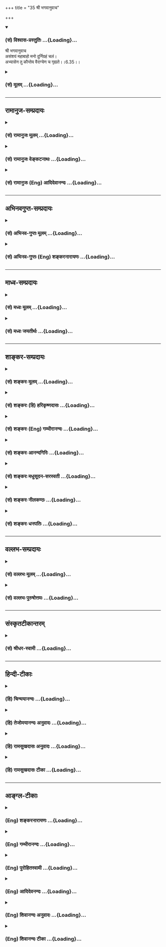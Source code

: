 +++
title = "35 श्री भगवानुवाच"

+++
<div class="js_include" newlevelforh1="3" title="(सं) विश्वास-प्रस्तुतिः" unfilled url="/purANam/mahAbhAratam/06-bhIShma-parva/02-bhagavad-gItA-parva/saMskRtam/vishvAsa-prastutiH/06_Atma-saMyama-yogaH_a/35_shrI_bhagavAnuvAc.md">
<details open><summary><h3>(सं) विश्वास-प्रस्तुतिः ...{Loading}...</h3></summary>

श्री भगवानुवाच  
असंशयं महाबाहो मनो दुर्निग्रहं चलं।  
अभ्यासेन तु कौन्तेय वैराग्येण च गृह्यते।।6.35।।
</details>
</div>
<div class="js_include collapsed" newlevelforh1="3" title="(सं) मूलम्" unfilled url="/purANam/mahAbhAratam/06-bhIShma-parva/02-bhagavad-gItA-parva/saMskRtam/mUlam/06_Atma-saMyama-yogaH_a/35_shrI_bhagavAnuvAc.md">
<details><summary><h3>(सं) मूलम् ...{Loading}...</h3></summary>

श्री भगवानुवाच  
असंशयं महाबाहो मनो दुर्निग्रहं चलं।  
अभ्यासेन तु कौन्तेय वैराग्येण च गृह्यते।।6.35।।
</details>
</div>


_________________
## रामानुज-सम्प्रदायः
<div class="js_include collapsed" newlevelforh1="3" title="(सं) रामानुजः मूलम्" unfilled url="/purANam/mahAbhAratam/06-bhIShma-parva/02-bhagavad-gItA-parva/saMskRtam/rAmAnujaH/mUlam/06_Atma-saMyama-yogaH_a/35_shrI_bhagavAnuvAc.md">
<details><summary><h3>(सं) रामानुजः मूलम् ...{Loading}...</h3></summary>

।।6.35।। श्रीभगवानुवाच चलस्वभावतया **मनो दुर्निग्रहम् एव** इत्यत्र न
संशयः तथापि आत्मनो गुणाकरत्वाभ्यासजनिताभिमुख्येन आत्मव्यतिरिक्तेषु
विषयेषु अपि दोषाकरत्वदर्शनजनितैवतृष्ण्येन **च** कथञ्चिद् **गृह्यते।**

</details>
</div>
<div class="js_include collapsed" newlevelforh1="3" title="(सं) रामानुजः वेङ्कटनाथः" unfilled url="/purANam/mahAbhAratam/06-bhIShma-parva/02-bhagavad-gItA-parva/saMskRtam/rAmAnujaH/venkaTanAthaH/06_Atma-saMyama-yogaH_a/35_shrI_bhagavAnuvAc.md">
<details><summary><h3>(सं) रामानुजः वेङ्कटनाथः ...{Loading}...</h3></summary>

  
  
।।6.35।। अथार्जुनेन कण्ठोक्तमनुवदन् बुभुत्सितमुपायं श्लोकद्वयेनाह भगवान्।
तत्रदुर्निग्रहंचलम् इति
पदद्वयमर्जुनोक्तप्रतिज्ञाहेत्वनुवादरूपमाहचलस्वभावतयेति। असंशयं
इत्येतत्सत्यमितिवदर्धाङ्गीकारपरम्। तुशब्दाभिप्रेतं विशेषं
दर्शयतितथापीति। अनुकूलतयाऽभ्यासो हि तत्र प्रावण्यहेतुः
स्यादित्यभ्यासविशेषं तत्फलं च व्यनक्तिआत्मन इति।
नित्यत्वज्ञानत्वानन्दत्वाकर्मवश्यत्वामलत्वादयोऽत्र गुणाः।
कथञ्चिदित्यवधानार्थम्। एवं मनसो ग्रहणोपाय उक्तः ततश्चएतस्याहं न पश्यामि
6।33 इत्युक्तमर्थं विषयविशेषे व्यवस्थापयति असंयत इति श्लोकेन।
मनोनिग्रहप्रकरणत्वात् असंयतवश्यशब्दसमभिव्याहारसामर्थ्याच्चात्र आत्मशब्दो
मनोविषयः। महाबाहुशब्दसम्बुद्धिसूचितमाहमहतापि बलेनेति। उपायेन तु यच्छक्यं
न तच्छक्यं पराक्रमैः पं.तं. इति भावः। मे मतिः इत्यनेन निस्सन्देहत्वं
विवक्षितमित्याहदुष्प्राप एवेति। उपायतस्तु वश्यात्मनेति
व्याख्येयान्वयप्रदर्शनम्। तद्व्याख्यानंपूर्वेत्यादि। उक्तलक्षणं
कर्ममात्रं मनोनिग्रहोपायः अभ्यासवैराग्ये तु तस्यैवाङ्गतयोक्ते इति भावः
यतमानेन योगमभ्यस्यतेत्यर्थः।

</details>
</div>
<div class="js_include collapsed" newlevelforh1="3" title="(सं) रामानुजः (Eng) आदिदेवानन्दः" unfilled url="/purANam/mahAbhAratam/06-bhIShma-parva/02-bhagavad-gItA-parva/saMskRtam/rAmAnujaH/english/AdidevAnandaH/06_Atma-saMyama-yogaH_a/35_shrI_bhagavAnuvAc.md">
<details><summary><h3>(सं) रामानुजः (Eng) आदिदेवानन्दः ...{Loading}...</h3></summary>

6.35 The Lord said No doubt, the mind is hard to subdue on account of
its fickle nature. However, it can be subdued with difficulty by
cultivating favourable attitude in the direction of the self by repeated
contemplation of Its being a mind of auspicious attributes (these being
eternality, self-luminosity, bliss, freedom from Karma, purity etc.),
and by the absence of hankering produced by seeing the host of evil
alities in objects other than the self hankered for.

</details>
</div>


_________________
## अभिनवगुप्त-सम्प्रदायः
<div class="js_include collapsed" newlevelforh1="3" title="(सं) अभिनव-गुप्तः मूलम्" unfilled url="/purANam/mahAbhAratam/06-bhIShma-parva/02-bhagavad-gItA-parva/saMskRtam/abhinava-guptaH/mUlam/06_Atma-saMyama-yogaH_a/35_shrI_bhagavAnuvAc.md">
<details><summary><h3>(सं) अभिनव-गुप्तः मूलम् ...{Loading}...</h3></summary>

।।6.35।। अत्र उत्तरम् असंशयमिति। वैराग्येण विषयोत्सुकता विनाश्यते।
अभ्यासेन मोक्षपक्षः क्रमात् क्रमं विषयीक्रियते इति द्वयोरुपादानम्। उक्तं
च तत्रभवता भाष्यकृता उभयाधीनश्चित्तवृत्तिनिरोधः इति।

</details>
</div>
<div class="js_include collapsed" newlevelforh1="3" title="(सं) अभिनव-गुप्तः (Eng) शङ्करनारायणः" unfilled url="/purANam/mahAbhAratam/06-bhIShma-parva/02-bhagavad-gItA-parva/saMskRtam/abhinava-guptaH/english/shankaranArAyaNaH/06_Atma-saMyama-yogaH_a/35_shrI_bhagavAnuvAc.md">
<details><summary><h3>(सं) अभिनव-गुप्तः (Eng) शङ्करनारायणः ...{Loading}...</h3></summary>

6.35 Asamsayam etc. Through an attitude of desirelessness, the craving
for sense objects is destroyed. Through practice, stage after stage, the
side of emancipation is occupied \[by the mind\]. Hence both are
included. Regarding this, it has been said by the revered author of the
Bhasya as : The restraint of mental modifications depends on both \[the
attitude of desirelessness and practice\]. Hence is this solemn
declaration :

</details>
</div>


_________________
## माध्व-सम्प्रदायः
<div class="js_include collapsed" newlevelforh1="3" title="(सं) मध्वः मूलम्" unfilled url="/purANam/mahAbhAratam/06-bhIShma-parva/02-bhagavad-gItA-parva/saMskRtam/madhvaH/mUlam/06_Atma-saMyama-yogaH_a/35_shrI_bhagavAnuvAc.md">
<details><summary><h3>(सं) मध्वः मूलम् ...{Loading}...</h3></summary>

।।6.35।। Sri Madhvacharya did not comment on this sloka.

</details>
</div>
<div class="js_include collapsed" newlevelforh1="3" title="(सं) मध्वः जयतीर्थः" unfilled url="/purANam/mahAbhAratam/06-bhIShma-parva/02-bhagavad-gItA-parva/saMskRtam/madhvaH/jayatIrthaH/06_Atma-saMyama-yogaH_a/35_shrI_bhagavAnuvAc.md">
<details><summary><h3>(सं) मध्वः जयतीर्थः ...{Loading}...</h3></summary>

।।6.35 6.36।। संयतेति श्लोको व्यर्थ इव प्रतीयते तन्निवर्त्यामाशङ्कां
सूचयन् तात्पर्यमाह **न चे**ति। यथा मत्तमातङ्गः स्वयमेव श्रान्तः शान्तो
भवति तथा विषयैस्तुष्टं मनः कदाचित्स्वयमेव नियतं भवति किमभ्यासादिना
इत्येतन्नैवेत्यर्थः। कुतः इत्यत आह **शुभे**ति। सदेति पूर्वेण सम्बन्धः।
अनेनात्र शुभेच्छादिकमप्युलक्षितमिति सूचितम्। मुक्तिबीजत्वान्मनोनियमनस्य
मुक्तिरित्युक्तम्।

</details>
</div>


_________________
## शाङ्कर-सम्प्रदायः
<div class="js_include collapsed" newlevelforh1="3" title="(सं) शङ्करः मूलम्" unfilled url="/purANam/mahAbhAratam/06-bhIShma-parva/02-bhagavad-gItA-parva/saMskRtam/shankaraH/mUlam/06_Atma-saMyama-yogaH_a/35_shrI_bhagavAnuvAc.md">
<details><summary><h3>(सं) शङ्करः मूलम् ...{Loading}...</h3></summary>

।।6.35।। **असंशयं** नास्ति संशयः **मनो दुर्निग्रहं चलम्** इत्यत्र हे
**महाबाहो।** किंतु **अभ्यासेन तु** अभ्यासो नाम चित्तभूमौ कस्यांचित्
समानप्रत्ययावृत्तिः चित्तस्य। वैराग्येण वैराग्यं नाम
दृष्टादृष्टेष्टभोगेषु दोषदर्शनाभ्यासात् वैतृष्ण्यम्। तेन **च वैराग्येण
गृह्यते** विक्षेपरूपः प्रचारः चित्तस्य। एवं तत् मनः गृह्यते निगृह्यते
निरुध्यते इत्यर्थः।। यः पुनः असंयतात्मा तेन

</details>
</div>
<div class="js_include collapsed" newlevelforh1="3" title="(सं) शङ्करः (हि) हरिकृष्णदासः" unfilled url="/purANam/mahAbhAratam/06-bhIShma-parva/02-bhagavad-gItA-parva/saMskRtam/shankaraH/hindI/harikRShNadAsaH/06_Atma-saMyama-yogaH_a/35_shrI_bhagavAnuvAc.md">
<details><summary><h3>(सं) शङ्करः (हि) हरिकृष्णदासः ...{Loading}...</h3></summary>

।।6.35।। श्रीभगवान् बोले कि जैसे तू कहता है यह ठीक ऐसा ही है हे महाबाहो
मन चञ्चल और कठिनतासे वशमें होनेवाला है इसमें ( कोई ) संदेह नहीं। किंतु
अभ्याससे अर्थात् किसी चित्तभूमिमें एक समान वृत्तिकी बारंबार आवृत्ति
करनेसे और दृष्ट तथा अदृष्ट प्रिय भोगोंमें बारंबार दोषदर्शनके
अभ्यासद्वारा उत्पन्न हुए अनिच्छारूप वैराग्यसे चित्तके विक्षेपरूप प्रचार
( चञ्चलता ) को रोका जा सकता है। अर्थात् इस प्रकार उस मनका निग्रह निरोध
किया जा सकता है।

</details>
</div>
<div class="js_include collapsed" newlevelforh1="3" title="(सं) शङ्करः (Eng) गम्भीरानन्दः" unfilled url="/purANam/mahAbhAratam/06-bhIShma-parva/02-bhagavad-gItA-parva/saMskRtam/shankaraH/english/gambhIrAnandaH/06_Atma-saMyama-yogaH_a/35_shrI_bhagavAnuvAc.md">
<details><summary><h3>(सं) शङ्करः (Eng) गम्भीरानन्दः ...{Loading}...</h3></summary>

6.35 Mahabaho, O mighty-armed one; asamsayam, undoubtedly-there is no
doubt with regard to this; that the manah, mind; is durnigraham,
untractable; and calm, restless. Tu, but; it-the modifications of the
mind in the form of distractions-grhyate, is brought under control;
abhyasena, through practice- abhyasa means repetition of some idea or
thought of the mind one some mental plane \['Some mental plane' suggests
some object of concentration.\]-; and vairagyena, through
detachment-vairagya means absence of hankering for enjoyment of
desirable things, seen or unseen, as a result of the practice of
discerning their defect. That mind is thus brought undr control,
restrained, i.e. completely subdued. By him, however, who has not
controlled his mind-

</details>
</div>
<div class="js_include collapsed" newlevelforh1="3" title="(सं) शङ्करः आनन्दगिरिः" unfilled url="/purANam/mahAbhAratam/06-bhIShma-parva/02-bhagavad-gItA-parva/saMskRtam/shankaraH/AnandagiriH/06_Atma-saMyama-yogaH_a/35_shrI_bhagavAnuvAc.md">
<details><summary><h3>(सं) शङ्करः आनन्दगिरिः ...{Loading}...</h3></summary>

।।6.35।। प्रश्नमङ्गीकृत्य प्रतिवचनमुत्थापयति **श्रीभगवानिति।** कुत्र
संशयराहित्यं तत्राह **मन इति।** कथं तर्हि मनोनिरोधो भवति तत्राह **किं
त्विति।** अभ्यासस्वरूपं सामान्येन निदर्शयति **अभ्यासो नामेति।**
कस्यांचिच्चित्तभूमावित्यविशेषितो ध्येयो विषयो निर्दिश्यते
समानप्रत्ययावृत्तिर्विजातीयप्रत्ययान्तरितेति शेषः। चित्तस्येति षष्ठी
प्रत्ययस्य तद्विकारत्वद्योतनार्था। वैराग्यस्वरूपं निरूपयति
**वैराग्यमिति।** तेषु वैतृष्ण्यं वैराग्यं नामेति संबन्धः। तत्र हेतुं
सूचयति **दोषेति।** विषयेषु तृष्णाविषयेषु दोषदर्शनमभ्यस्यते तेन
वैतृष्ण्यं जायते। निगृह्यमाणं निर्दिशति **विक्षेपेति।** तस्मिन्गृहीते
निरुद्धे मनोनिरोधेऽस्य किं स्यादित्यपेक्षायामाह **एवमिति।**
अभ्यासहेतुकवैराग्यद्वारा चित्तप्रचारनिरोधे निरुद्धवृत्तिकं मनो
विषयविमुखमन्तर्निष्ठं भवतीत्यर्थः।

</details>
</div>
<div class="js_include collapsed" newlevelforh1="3" title="(सं) शङ्करः मधुसूदन-सरस्वती" unfilled url="/purANam/mahAbhAratam/06-bhIShma-parva/02-bhagavad-gItA-parva/saMskRtam/shankaraH/madhusUdana-sarasvatI/06_Atma-saMyama-yogaH_a/35_shrI_bhagavAnuvAc.md">
<details><summary><h3>(सं) शङ्करः मधुसूदन-सरस्वती ...{Loading}...</h3></summary>

।।6.35।। तमिममाक्षेपं परिहरन् श्रीभगवानुवाच सम्यग्विदितं ते चित्तचेष्टितं
मनो निग्रहीतुं शक्ष्यसीति संतोषेण संबोधयति। हे महाबाहो महान्तौ
साक्षान्महादेवेनापि सह कृतप्रहरणौ बाहू यस्येति निरतिशयमुत्कर्षं सूचयति।
प्रारब्धकर्मप्राबल्यादसंयतात्मना दुर्निग्रहं दुःखेनापि निग्रहीतुमशक्यम्।
प्रमाथि बलवद्दृढमिति विशेषणत्रयं पिण्डीकृत्यैतदुक्तम्। चलं स्वाभावचञ्चलं
मन इत्यसंशयं नास्त्येव संशयोऽत्र। सत्यमेवैतद्ब्रवीषीत्यर्थः। एवं सत्यपि
संयतात्मना समाधिमात्रोपायेन योगिनाऽभ्यासेन वैराग्येण च गृह्यते निगृह्यते
सर्ववृत्तिशून्यं क्रियते तन्मन इत्यर्थः। अनिग्रहीतुरसंयतात्मनः
सकाशात्संयतात्मनो निग्रहीतुर्विशेषद्योतनाय तुशब्दः।
मनोनिग्रहेऽभ्यासवैराग्ययोः समुच्चयबोधनाय चशब्दः। हे कौन्तेयेति
पितृष्वसृपुत्रस्त्वमवश्यं मया सुखी कर्तव्य इति
स्नेहसंबन्धसूचनेनाश्वासयति। अत्र प्रथमार्धेन चित्तस्य हठनिग्रहो न
संभवतीति द्वितीयार्धेन तु क्रमनिग्रहः संभवतीत्युक्तम्। द्विविधो हि मनसो
निग्रहः हठेन क्रमेण च। तत्र चक्षुःश्रोत्रादीनि ज्ञानेन्द्रियाणि
वाक्पाण्यादीनि कर्मेन्द्रियाणि च तद्गोलिकमात्रोपरोधेन हठान्निगृह्यन्ते।
तद्दृष्टान्तेन मनोऽपि हठेन निग्रहीष्यामीति मूढस्य भ्रान्तिर्भवति। नच तथा
निग्रहीतुं शक्यते तद्गोलकस्य हृदयकमलस्य निरोद्धुमशक्यत्वात्। अतएव च
क्रमनिग्रह एव युक्तः। तदेतद्भगवान्वसिष्ठ आहउपविश्योपविश्यैव चित्तज्ञेन
मुहुर्मुहुः। न शक्यते मनो जेतुं विना युक्तिमनिन्दिताम्।। अङ्कुशेन विना
मत्तो यथा दुष्टमतङ्गजः। अध्यात्मविद्याधिगमः साधुसङ्गम एव
च।। वासनासंपरित्यागः प्राणस्पन्दनिरोधनम्। एतास्ता युक्तयः पुष्टाः सन्ति
चित्तजये किल।। सतीषु युक्तिष्वेताषु हठान्नियमयन्ति ये। चेतस्ते
दीपमुत्सृज्य विनिघ्नन्ति तमोऽञ्जनैः इति। क्रमनिग्रहे चाध्यात्मविद्याधिगम
एक उपायः। सा हि दृश्यस्य मिथ्यात्वं दृग्वस्तुनश्च
परमार्थसत्यपरमानन्दस्वप्रकाशत्वं बोधयति। तथाच सत्येतन्मनः स्वगोचरेषु
दृश्येषु मिथ्यात्वेन प्रयोजनाभावं प्रयोजनवति च परमार्थसत्यपरमानन्दरूपे
दृग्वस्तुनि स्वप्रकाशत्वेन स्वागोचरत्वं बुद्ध्वा
निरिन्धनाग्निवत्स्वयमेवोपशाम्यति। यस्तु बोधितमपि तत्त्वं न सम्यग्बुध्यते
यो वा विस्मरति तयोः साधुसङ्गम एवोपायः। साधवो हि पुनःपुनर्बोधयन्ति
स्मारयन्ति च। यस्तु विद्यामदादिदुर्वासनया पीड्यमानो न
साधूननुवर्तितुमुत्सहते तस्य पूर्वोक्तविवेकेन वासनापरित्याग एवोपायः।
यस्तु वासनानामतिप्राबल्यात्तास्त्यक्तुं न शक्नोति तस्य प्राणस्पन्दनिरोध
एवोपायः। प्राणस्पन्दवासनयोश्चित्तप्रेरकत्वात्तयोर्निरोधे
चित्तशान्तिरुपपद्यते। तदेतदाह स एवद्वे बीजे चित्तवृक्षस्य
प्राणस्पन्दनवासने। एकस्मिंश्च तयोः क्षीणे क्षिप्रं द्वे अपि
नश्यतः।। प्राणायामदृढाभ्यासैर्युक्त्या च गुरुदत्तया। आसनाशनयोगेन
प्राणस्पन्दो निरुध्यते।। असङ्गव्यवहारित्वाद्भवभावनवर्जनात्।
शरीरनाशदर्शित्वाद्वासना न प्रवर्तते।। वासनासंपरिहत्यागाच्चित्तं
गच्छत्यचित्तताम्। प्राणस्पन्दनिरोधा़च्च यथेच्छसि तथा कुरु।। एतावन्मात्रकं
मन्ये रूपं चित्तस्य राघव। यद्भावनं वस्तुनोऽन्तर्वस्तुत्वेन रसेन च।। यदा न
भाव्यते किंचिद्धेयोपादेयरूपि यत्। स्थीयते सकलं त्यक्त्वा तदा चित्तं न
जायते।। अवासनत्वात्सततं यदा न मनुते मनः। अमनस्ता तदोदेति परमात्मपदप्रदा।।
इति। अत्र द्वावेवोपायौ पर्यवसितौ प्राणस्पन्दनिरोधार्थमभ्यासः
वासनापरित्यागार्थं च वैराग्यमिति। साधुसंगमाध्यात्मविद्याधिगमौ
त्वभ्यासवैराग्योपपादकतयाऽन्यथासिद्धौ तयोरेवान्तरर्भावः। अतएव
भगवताऽभ्यासेन वैराग्येण चेति द्वयमेवोक्तम्। अतएव
भगवान्पतञ्जलिरसूत्रयत्अभ्यासवैराग्याभ्यां तन्निरोधः इति। तासां
प्रागुक्तानां प्रमाणविपर्ययविकल्पनिद्रास्मृतिरूपेण
पञ्चविधानामनन्तानामासुरत्वेन क्लिष्टानां दैवत्वेनाक्लिष्टानामपि
वृत्तीनां सर्वासामपि निरोधो निरिन्धनाग्निवदुपशमाख्यः परिणामोऽभ्यासेन
वैराग्येण च समुच्चितेन भवति। तदुक्तं योगभाष्येचित्तनदी नामोभयतोवाहिनी
वहति कल्याणाय वहति पापाय च। तत्र या कैवल्यप्राग्भारा विवेकनिम्ना सा
कल्याणवहा। या त्वविवेकनिम्ना संसारप्राग्भारा सा पापवहा। तत्र वैराग्येण
विषयस्रोतः खिलीक्रियते। विवेकदर्शनाभ्यासेन च कल्याणस्रोत उद्धाठ्यते
इत्युभयाधीनश्चित्तवृत्तिनिरोधः इति। प्राग्भारे निम्नपदेतदा विवेकनिम्नं
कैवल्यप्राग्भारं चित्तमित्यत्र व्याख्यायते। तथा तीव्रवेगोपेतं नदीप्रवाहं
सेतुबन्धनेन निर्वाय कुल्याप्रणयनेन क्षेत्राभिमुखं
तिर्यक्प्रवाहान्तरमुत्पाद्यते तथा वैराग्येण चित्तनद्या विषयप्रवाहं
निवार्यं समाध्यभ्यासेन प्रशान्तवाहिता संपाद्यत इति द्वारभेदात्समुच्चय
एव। एकद्वारत्वे हि व्रीहियववद्विकल्पः स्यादिति। मन्त्रजपदेवताध्यानादीनां
क्रियारूपाणामावृत्तिलक्षणोऽभ्यासः संभवति। सर्वव्यापारोपरमस्य तु समाधेः
को नामाभ्यास इति शङ्कां निवारयितुमभ्यासंसूत्रयतिस्मतत्र स्थितौ
यत्नोऽभ्यासः इति। तत्र स्वरूपावस्थिते द्रष्टरि शुद्धे चिदात्मनि
चित्तस्यावृत्तिकस्य प्रशान्तवाहितारूपा निश्चलतास्थितिस्तदर्थं यत्नो मनस
उत्साहः स्वभावचाञ्चल्याद्बहिः प्रवाहशीलं चित्तं सर्वथा
निरोत्स्यामीत्येवंविधः। स आवर्त्यमानोऽभ्यास उच्यते। सतु
दीर्घकालनैरन्तर्यसत्कारासेवितो दृढभूमिः अनिर्वेदेन दीर्घकालासेवितो
विच्छेदाभावेन निरन्तरासेवितः सत्कारेण श्रद्धातिशयेन च सेवितः। सोऽभ्यासो
दृढभूमिर्विषयसूखवासनया चालयितुमशक्यो भवति। अदीर्घकालत्वे दीर्घकालत्वेपि
विच्छिद्य विच्छिद्य सेवने श्रद्धातिशयाभावे च
लयविक्षेपकषायसुखास्वादानामपरिहारे
व्युत्थानसंस्कारप्राबल्याददृढभूमिरभ्यासः फलाय न स्यादिति त्रयमुपात्तम्।
वैराग्यं तु द्विविधं अपरं परं च।
यतमानसंज्ञाव्यतिरेकसंज्ञैकेन्द्रियसंज्ञावशीकारसंज्ञाभेदैरपरं चतुर्धा।
तत्र पूर्वभूमिजयेनोत्तरभूमिसंपादनविवक्षया
चतुर्थमेवासूत्रयत्दृष्टानुश्रविकविषयवितृष्णस्य वशीकारसंज्ञावैराग्यम्
इति। स्त्रियोऽन्नपानमैश्वर्यमित्यादयो दृष्टा विषयाः। स्वर्गो विदेहता
प्रकृतिलय इत्यादयो वैदिकत्वेनानुश्रविका विषयास्तेषूभयविधेष्वपि सत्यामेव
तृष्णायां विवेकतारतम्येन यतमानादित्रयं भवति। अत्र जगति किं सारं
किमसारमिति गुरुशास्त्राभ्यां ज्ञास्यामीत्युद्योगो यतमानम्। स्वचित्ते
पूर्वविद्यमानदोषाणां मध्येऽभ्यस्यमानविवेकेनैते पक्वाः एतेऽवशिष्टा इति
चिकित्सकवद्विवेचनं व्यतिरेकः।
दृष्टानुश्रविकविषयप्रवृत्तेर्दुःखात्मत्वबोधेन
बहिरिन्द्रियप्रवृत्तिमजनयन्त्या अपि तृष्णाया औत्सुक्यमात्रेण
मनस्यवस्थानमेकेन्द्रियम्। मनस्यपि तृष्णाशून्यत्वेन सर्वथा वैतृष्ण्यं
तृष्णाविरोधिनी चित्तवृत्तिर्ज्ञानप्रसादरूपा वशीकारसंज्ञा वैराग्यम्
संप्रज्ञातस्य समाधेरन्तरङगं साधनमसंप्रज्ञातस्य तु बहिरङ्गम्। तस्य
त्वन्तरङ्गसाधनं परमेव वैराग्यम्। तच्चासूत्रयत्तत्परं
पुरुषख्यातेर्गुणवैतृष्णयम् इति। संप्रज्ञातसमाधिपाटवेन
गुणत्रयात्मकात्प्रधानाद्विविक्तस्य पुरुषस्य ख्यातिः साक्षात्कार
उत्पद्यते। ततश्चाशेषगुणत्रयव्यवहारेषु वैतृष्ण्यं यद्भवति तत्परं श्रेष्ठं
फलभूतं वैराग्यम्। तत्परिपाकनिमित्ताच्च चित्तोपशमपरिपाकादविलम्बेन
कैवल्यमिति।

</details>
</div>
<div class="js_include collapsed" newlevelforh1="3" title="(सं) शङ्करः नीलकण्ठः" unfilled url="/purANam/mahAbhAratam/06-bhIShma-parva/02-bhagavad-gItA-parva/saMskRtam/shankaraH/nIlakaNThaH/06_Atma-saMyama-yogaH_a/35_shrI_bhagavAnuvAc.md">
<details><summary><h3>(सं) शङ्करः नीलकण्ठः ...{Loading}...</h3></summary>

।।6.35।। मनसो दुर्ग्रहत्वमभ्युपेत्य भगवानुवाच। यद्यप्येवं
तथाप्यभ्यासवैराग्याभ्यां समुच्चिताभ्यां दुर्निग्रहमपि मनो निगृह्यते।
तत्राभ्यासो नाम कस्यांचिच्चित्तभूमौ समानप्रत्ययावृत्तिः। वैराग्यं तु
दृष्टादृष्टेष्टभोगेषु ससाधनेषु दोषदर्शनेन वैतृष्ण्यम्। तत्र यथा कैदारिकः
केदारेषु कुल्याजलं संचारयन्नेकस्य द्वारं पिधायारपरस्योद्धाटयति
तद्वद्वैराग्येण विषयस्रोतः खिलीक्रियते अभ्यासेन कल्याणस्रोत उद्घाट्यत
इति द्वयोरप्यावश्यकत्वम्। तथा च सूत्रम् अभ्यासवैराग्याभ्यां तन्निरोधः
इति।

</details>
</div>
<div class="js_include collapsed" newlevelforh1="3" title="(सं) शङ्करः धनपतिः" unfilled url="/purANam/mahAbhAratam/06-bhIShma-parva/02-bhagavad-gItA-parva/saMskRtam/shankaraH/dhanapatiH/06_Atma-saMyama-yogaH_a/35_shrI_bhagavAnuvAc.md">
<details><summary><h3>(सं) शङ्करः धनपतिः ...{Loading}...</h3></summary>

।।6.35।। प्रश्नमभिनन्दन् श्रीभगवानुवाच। असंशयं मनश्चलं दुर्निग्रहं
चेत्यस्मिन्नर्थे संशयो नास्ति। यद्यपि दुर्निग्रहं तथापि तु अभ्यासेन
चित्तभूमौ कस्यांचिद्विजातीयप्रत्ययानन्तरितसमानप्रत्ययावृत्तिलक्षणेन
वैराग्यं नाम दष्टादृष्टेषु भोगेषु दोषदर्शनाभ्यासा द्वैतृष्ण्यं तेन च
गृह्यते। विक्षिप्तत्वादिकं त्यक्त्वा निरुध्यत इत्यर्थः। पूर्वोर्धे
महाबाहो इति संबोधयन्महाबाहुनातिबलेन जितनिवातकवचादिना त्वयापि
यद्येवमुच्यते तर्हि मनसो दुर्निग्रहत्वे संशयो नास्तीति सूचयति।
बाह्वदिबलसाध्यो मनसो निग्रहो न भवति किंत्वभ्यासवैराग्यसाध्यः।
यथातिप्रबलै राजभिः स्वग्रहे वासयितुं दुर्घटो दुर्वासा अपि तव मात्राऽबलया
कुन्त्या विषयेषुवैराग्येण तत्सेवनपरत्वं परित्यज्य तच्छुश्रुषाभ्यासेन च
स्वग्रहे निवासितः प्रसादितश्च तथा त्वं तत्पुत्रो मदुक्तेनोपायेन
दुर्निग्रहमपि मनो निग्रहीतुं योग्योऽसीति सूचयन्नाह हे कौन्तेयेति।

</details>
</div>


_________________
## वल्लभ-सम्प्रदायः
<div class="js_include collapsed" newlevelforh1="3" title="(सं) वल्लभः मूलम्" unfilled url="/purANam/mahAbhAratam/06-bhIShma-parva/02-bhagavad-gItA-parva/saMskRtam/vallabhaH/mUlam/06_Atma-saMyama-yogaH_a/35_shrI_bhagavAnuvAc.md">
<details><summary><h3>(सं) वल्लभः मूलम् ...{Loading}...</h3></summary>

।।6.35।। एवं तदुक्तमङ्गीकृत्य तन्निग्रहोपायं श्रीभगवानुवाच असंशयमिति।
तथाप्यभ्यासवैराग्याभ्यां निग्रहो भवति।

</details>
</div>
<div class="js_include collapsed" newlevelforh1="3" title="(सं) वल्लभः पुरुषोत्तमः" unfilled url="/purANam/mahAbhAratam/06-bhIShma-parva/02-bhagavad-gItA-parva/saMskRtam/vallabhaH/puruShottamaH/06_Atma-saMyama-yogaH_a/35_shrI_bhagavAnuvAc.md">
<details><summary><h3>(सं) वल्लभः पुरुषोत्तमः ...{Loading}...</h3></summary>

  
  
।।6.35।। एवमर्जुनोक्तचञ्चलत्वादिकमङ्गीकृत्य तन्निग्रहसाधनमाह भगवान्
श्रीभगवानुवाच असंशयमिति। हे महाबाहो क्रियाशक्तिसमर्थ मनो दुर्निग्रहं
चञ्चलं यद्वदसि तदसंशयं निस्सन्दिग्धं तादृशमेवास्तु। तु पुनस्तथापि
कौन्तेय मदुक्तिविश्वसनैकयोग्य भक्तपुत्र अभ्यासेनयतो यतो निश्चलति 26 इति
पूर्वोक्तप्रकारेणाऽन्यत्र हीनत्वज्ञानपूर्वकमप्युत्तमज्ञानेन
चाञ्चल्यानुसरणप्रकारेण गृह्यते। च पुनः। तथा ज्ञानेन
मत्सम्बन्धातिरिक्तेषु वैराग्येण गृह्यते वशीक्रियत इत्यर्थः।  
  

</details>
</div>


_________________
## संस्कृतटीकान्तरम्
<div class="js_include collapsed" newlevelforh1="3" title="(सं) श्रीधर-स्वामी" unfilled url="/purANam/mahAbhAratam/06-bhIShma-parva/02-bhagavad-gItA-parva/saMskRtam/shrIdhara-svAmI/06_Atma-saMyama-yogaH_a/35_shrI_bhagavAnuvAc.md">
<details><summary><h3>(सं) श्रीधर-स्वामी ...{Loading}...</h3></summary>

।।6.35।। तदुक्तं चञ्चलत्वादिकमङ्गीकृत्यैव मनोनिग्रहोपायं श्रीभगवानुवाच
**असंशयमिति।** चञ्चलत्वादिना मनो निरोद्धुमशक्यमिति यद्वदसि
एतन्निःसंशयमेव तथापि तु विषयाचिन्तनपूर्वकमभ्यासेन परमात्माकारप्रत्ययया
वृत्त्या विषयवैतृष्ण्येन च गृह्यते निगृह्यते। अभ्यासेन
लयप्रतिबन्धाद्वैराग्येण च विक्षेपप्रतिबन्धादुपरतवृत्तिकं
सत्परमात्माकारेण परिणतं तिष्ठतीत्यर्थः। तदुक्तं योगशास्त्रे मनसो
वृत्तिशून्यस्य ब्रह्माकारतया स्थितिः। या संप्रज्ञातनामासौ
समाधिरभिधीयते।। इति।

</details>
</div>


_________________
## हिन्दी-टीकाः
<div class="js_include collapsed" newlevelforh1="3" title="(हि) चिन्मयानन्दः" unfilled url="/purANam/mahAbhAratam/06-bhIShma-parva/02-bhagavad-gItA-parva/hindI/chinmayAnandaH/06_Atma-saMyama-yogaH_a/35_shrI_bhagavAnuvAc.md">
<details><summary><h3>(हि) चिन्मयानन्दः ...{Loading}...</h3></summary>

।।6.35।। भगवान् श्रीकृष्ण अर्जुन को पूर्णरूप से जानते थे वह एक वीर
योद्धा कर्मशील साहसी और यथार्थवादी पुरुष था। ऐसे असामान्य व्यक्तित्व का
पुरुष जब गुरु के उपदिष्ट तत्त्वज्ञान से सहमत होकर उसकी सत्यता या
व्यावहारिकता के विषय में सन्देह करता है तब गुरु में भी मन के सन्तुलन तथा
शिष्य की विद्रोही बुद्धि को समझने और समझाने की असाधारण क्षमता का होना
आवश्यक होता है। गीता में इस स्थान पर संक्षेप में स्थिति यह है कि भगवान्
के उपदेशानुसार मन के स्थिर होने पर आत्मानुभूति होती है जबकि अर्जुन का
कहना है कि चंचल मन स्थिर नहीं हो सकता अत आत्मानुभूति भी असंभव है। जब
अर्जुन के समान समर्थ व्यक्ति किसी विचार को अपने मन में दृढ़ कर लेता है
तो उसे समझाने का सर्वोत्तम उपाय है प्रारम्भ में उसके विचार को मान लेना।
विजय के लिए सन्धि दार्शनिक शास्त्रार्थ में सफलता का रहस्य है और विशेषकर
इस प्रकार पूर्वाग्रहों से पूर्ण स्थिति में जो अज्ञानी के लिए स्वाभाविक
होती है। इस प्रकार महान मनोवैज्ञानिक श्रीकृष्ण प्रश्न के उत्तर में
असंशयं कहकर प्रथम शब्द से ही अपने शक्तिशाली प्रतिस्पर्धी को निशस्त्र कर
देते हैं और फिर महाबाहो के सम्बोधन से उसके अभिमान को जाग्रत करते हैं।
भगवान् स्वीकार करते हैं कि मन का निग्रह करना कठिन है और इसलिए मन की
स्थायी शान्ति और समता सरलता से प्राप्त नहीं हो सकती। इस स्वीकारोक्ति से
अर्जुन प्रशंसित होता है। महाबाहो शब्द से उसे स्मरण कराते हैं कि वह एक
वीर योद्धा है। भगवान् के कथन में व्यंग का पुट स्पष्ट झलकता है दुष्कर और
असाध्य कार्य को सम्पन्न कर दिखाने में ही एक शक्तिशाली पुरुष की महानता
होती है न कि अपने ही आंगन के उपवन के कुछ फूल तोड़कर लाने में निसन्देह मन
एक शक्ति सम्पन्न शत्रु है परन्तु जितना बड़ा शत्रु होगा उस पर प्राप्त
विजय भी उतनी ही श्रेष्ठ होगी। दूसरी पंक्ति में भगवान् श्रीकृष्ण
सावधानीपूर्वक चुने हुए उपयुक्त शब्दों का प्रयोग करते हैं जिससे अर्जुन का
मन शान्त और स्थिर हो सके । हे कौन्तेय मन को वश में किया जा सकता है।
अभ्यास और वैराग्य के द्वारा प्रारम्भ में उसे वश में करके पूर्णतया
आत्मसंस्थ कर सकते हैं यह भगवान् की आश्वासनपूर्ण स्पष्टोक्ति है। बाह्य
विषयों में आसक्ति तथा कर्मफलों की हठीली आशा ये ही दो प्रमुख कारण मन में
विक्षेप उत्पन्न होने के हैं। इसके कारण मन का संयमन कठिन हो जाता है। यहाँ
वैराग्य शब्द से इनका ही त्याग सूचित किया गया है। श्री शंकराचार्य के
अनुसार अभ्यास का अर्थ है ध्येय विषयक चित्तवृत्ति की पुनरावृत्ति।
सामान्यत ध्यानाभ्यास में इच्छाओं के बारम्बार उठने से यह समान प्रत्यय
आवृत्ति खण्डित होती रहती है। परिणाम यह होता है कि पुनपुन मन ध्येय वस्तु
के अतिरिक्त अन्य विषयों में विचरण करने लगता है और मनुष्य का आन्तरिक
सन्तुलन एवं व्यक्तित्व भी छिन्न भिन्न हो जाता है। इस दृष्टि से अभ्यास
वैराग्य को दृढ़ करता है और वैराग्य अभ्यास को। दोनों के दृढ़ होने से
सफलता निश्चित हो जाती है। शास्त्रीय ग्रन्थों में प्रयुक्त शब्दों के क्रम
की ओर ध्यान देना चाहिए क्योंकि उनमें महत्व की उतरती सीढ़ी में शब्दों का
क्रम रखा जाता है । कभीकभी साधकों के मन में यह प्रश्न आता है कि क्या वह
मन में स्वाभाविक वैराग्य होने की प्रतीक्षा करें अथवा ध्यान का अभ्यास
प्रारम्भ कर दें। अधिकांश लोग व्यर्थ ही वैराग्य की प्रतीक्षा करते रहते
हैं। गीता में अभ्यास को प्राथमिकता देकर यह स्पष्ट किया गया है कि अभ्यास
के पूर्व वैराग्य की प्रतीक्षा करना उतना ही हास्यास्पद है जितना कि बिना
बीज बोये फसल की प्रतीक्षा करना। हमको जीवन का विश्लेषण और अनुभवों पर विचार
करते रहना चाहिए और इस प्रकार जानते रहना चाहिए कि हमने जीवन में क्या किया
और कितना पाया। यदि ज्ञात होता है कि लाभ से अधिक हानि हुई है तो स्वाभाविक
ही हम विचार करेगें कि किस प्रकार जीवन को सुनियोजित ढंग से व्यवस्थित किया
जा सकता है और अधिकसेअधिक आनन्द प्राप्त किया जा सकता है। इसी क्रम में फिर
शास्त्र का अध्ययन प्रारम्भ होगा जो हमें जीवनादर्श के आश्चर्य नैतिक
मूल्यों की शान्ति आत्मसंयम के आनन्द आत्मविकास के रोमान्च और अहंकार के
परिच्छिन्न जीवन के घुटन भरे दुखों का ज्ञान करायेगा। जिस क्षण हम अपनी जीवन
पद्धति के प्रति जागरूक हो जाते हैं उसी क्षण अभ्यास का आरम्भ समझना चाहिए।
इसके फलस्वरूप सहज स्वाभाविक रूप से जो अनासक्ति का भाव उत्पन्न होता है
वही वास्तविक और स्थायी वैराग्य है। अन्यथा वैराग्य तो मूढ़ तापसी जीवन का
मिथ्या प्रदर्शन मात्र है जो मनुष्य को संकुचित प्रवृत्ति का बना देता है
इतना ही नहीं उसकी बुद्धि को इस प्रकार विकृत कर देता है कि वह उन्माद तथा
अन्य पीड़ादायक मनोरोगों का शिकार बन जाता है। विवेक के अभ्यास से उत्पन्न
वैराग्य ही आत्मिक उन्नति का साधन है। बौद्धिक परिपक्वता एवं श्रेष्ठतर
लक्ष्य के ज्ञान से तथा वस्तु व्यक्ति परिस्थिति और जीवन की घटनाओं के सही
मूल्यांकन के द्वारा विषयों के प्रति हमारी आसक्ति स्वत छूट जानी चाहिए।
जीवन में सम्यक् अभ्यास और स्थायी वैराग्य के आ जाने पर अन्य विक्षेपों के
कारणों के अभाव में मन अपने वश में आ जाता है और तत्पश्चात् वह एक ही संसार
को जानता है और वह है सन्तुलन और समता का संसार। तब फिर आत्मसंयमरहित पुरुष
का क्या होगा

</details>
</div>
<div class="js_include collapsed" newlevelforh1="3" title="(हि) तेजोमयानन्दः अनुवादः" unfilled url="/purANam/mahAbhAratam/06-bhIShma-parva/02-bhagavad-gItA-parva/hindI/tejomayAnandaH/anuvAdaH/06_Atma-saMyama-yogaH_a/35_shrI_bhagavAnuvAc.md">
<details><summary><h3>(हि) तेजोमयानन्दः अनुवादः ...{Loading}...</h3></summary>

।।6.35।। श्रीभगवान् कहते हैं -- हे महबाहो ! नि:सन्देह मन चंचल और कठिनता
से वश में होने वाला है; परन्तु, हे कुन्तीपुत्र ! उसे अभ्यास और वैराग्य
के द्वारा वश में किया जा सकता है।।

</details>
</div>
<div class="js_include collapsed" newlevelforh1="3" title="(हि) रामसुखदासः अनुवादः" unfilled url="/purANam/mahAbhAratam/06-bhIShma-parva/02-bhagavad-gItA-parva/hindI/rAmasukhadAsaH/anuvAdaH/06_Atma-saMyama-yogaH_a/35_shrI_bhagavAnuvAc.md">
<details><summary><h3>(हि) रामसुखदासः अनुवादः ...{Loading}...</h3></summary>

।।6.35।। श्रीभगवान् बोले -- हे महाबाहो ! यह मन बड़ा चञ्चल है और इसका
निग्रह करना भी बड़ा कठिन है -- यह तुम्हारा कहना बिलकुल ठीक है। परन्तु हे
कुन्तीनन्दन ! अभ्यास और वैराग्यके द्वारा इसका निग्रह किया जाता है।

</details>
</div>
<div class="js_include collapsed" newlevelforh1="3" title="(हि) रामसुखदासः टीका" unfilled url="/purANam/mahAbhAratam/06-bhIShma-parva/02-bhagavad-gItA-parva/hindI/rAmasukhadAsaH/TIkA/06_Atma-saMyama-yogaH_a/35_shrI_bhagavAnuvAc.md">
<details><summary><h3>(हि) रामसुखदासः टीका ...{Loading}...</h3></summary>

।।6.35।।***व्याख्या--'*असंशयं महाबाहो मनो दुर्निग्रहं चलम्'--**यहाँ
**'महाबाहो'** सम्बोधनका तात्पर्य शूरवीरता बतानेमें है अर्थात् अभ्यास
करते हुए कभी उकताना नहीं चाहिये। अपनेमें धैर्यपूर्वक वैसी ही शूरवीरता
रखनी चाहिये। अर्जुनने पहले चञ्चलताके कारण मनका निग्रह करना बड़ा कठिन
बताया। उसी बातपर भगवान् कहते हैं कि तुम जो कहते हो, वह एकदम ठीक बात है,
निःसन्दिग्ध बात है; क्योंकि मन बड़ा चञ्चल है और इसका निग्रह करना भी बड़ा
कठिन है।  
  
**'अभ्यासेन तु कौन्तेय वैराग्येण च गृह्यते'** अर्जुनकी माता कुन्ती बहुत
विवेकवती तथा भोगोंसे विरक्त रहनेवाली थीं। कुन्तीने भगवान् श्रीकृष्णसे
विपत्तिका वरदान माँगा था **(टिप्पणी प₀ 370)**। ऐसा वरदान माँगनेवाला
इतिहासमें बहुत कम मिलता है। अतः यहाँ **'कौन्तेय'** सम्बोधन देकर भगवान्
अर्जुनको कुन्ती माताकी याद दिलाते हैं कि जैसे तुम्हारी माता कुन्ती बड़ी
विरक्त है, ऐसे ही तुम भी संसारसे विरक्त होकर परमात्मामें लगो अर्थात्
मनको संसारसे हटाकर परमात्मामें लगाओ। मनको बार-बार ध्येयमें लगानेका नाम
'अभ्यास' है। इस अभ्यासकी सिद्धि समय लगानेसे होती है। समय भी निरन्तर
लगाया जाय, रोजाना लगाया जाय। कभी अभ्यास किया, कभी नहीं किया--ऐसा नहीं
हो। तात्पर्य है कि अभ्यास निरन्तर होना चाहिये और अपने ध्येयमें महत्त्व
तथा आदर-बुद्धि होनी चाहिये। इस तरह अभ्यास करनेसे अभ्यास दृढ़ हो जाता
है।  
  
अभ्यासके दो भेद हैं--(1) अपना जो लक्ष्य, ध्येय है, उसमें मनोवृत्तिको
लगाये और दूसरी वृत्ति आ जाय अर्थात् दूसरा कुछ भी चिन्तन आ जाय, उसकी
अपेक्षा कर दे, उससे उदासीन हो जाय।  
  
(2) जहाँ-जहाँ मन चला जाय, वहाँ-वहाँ ही अपने लक्ष्यको, इष्टको
देखे। उपर्युक्त दो साधनोंके सिवाय मन लगानेके कई उपाय हैं; जैसे--

</details>
</div>


_________________
## आङ्ग्ल-टीकाः
<div class="js_include collapsed" newlevelforh1="3" title="(Eng) शङ्करनारायणः" unfilled url="/purANam/mahAbhAratam/06-bhIShma-parva/02-bhagavad-gItA-parva/english/shankaranArAyaNaH/06_Atma-saMyama-yogaH_a/35_shrI_bhagavAnuvAc.md">
<details><summary><h3>(Eng) शङ्करनारायणः ...{Loading}...</h3></summary>

6.35. The Bhagavat said O mighty-armed ! No doubt, the mind is unsteady
and is hard to control. But it is controlled by practice and through an
attitude of desirelessness, O son of Kunti !

</details>
</div>
<div class="js_include collapsed" newlevelforh1="3" title="(Eng) गम्भीरानन्दः" unfilled url="/purANam/mahAbhAratam/06-bhIShma-parva/02-bhagavad-gItA-parva/english/gambhIrAnandaH/06_Atma-saMyama-yogaH_a/35_shrI_bhagavAnuvAc.md">
<details><summary><h3>(Eng) गम्भीरानन्दः ...{Loading}...</h3></summary>

6.35 The Blessed Lord said O mighty-armed one, undoubtedly the mind is
untractable and restless. But, O son of Kunti, it is brought under
control through practice and detachment.

</details>
</div>
<div class="js_include collapsed" newlevelforh1="3" title="(Eng) पुरोहितस्वामी" unfilled url="/purANam/mahAbhAratam/06-bhIShma-parva/02-bhagavad-gItA-parva/english/purohitasvAmI/06_Atma-saMyama-yogaH_a/35_shrI_bhagavAnuvAc.md">
<details><summary><h3>(Eng) पुरोहितस्वामी ...{Loading}...</h3></summary>

6.35 Lord Shri Krishna replied: Doubtless, O Mighty One, the mind is
fickle and exceedingly difficult to restrain, but, O Son of Kunti, with
practice and renunciation it can be done.

</details>
</div>
<div class="js_include collapsed" newlevelforh1="3" title="(Eng) आदिदेवनन्दः" unfilled url="/purANam/mahAbhAratam/06-bhIShma-parva/02-bhagavad-gItA-parva/english/AdidevanandaH/06_Atma-saMyama-yogaH_a/35_shrI_bhagavAnuvAc.md">
<details><summary><h3>(Eng) आदिदेवनन्दः ...{Loading}...</h3></summary>

6.35 The Lord said The mind is hard to subdue and fickle, no doubt, O
mighty-armed one, but , O son of Kunti, by practice and by the exercise
of dispassion it can be brought under control.

</details>
</div>
<div class="js_include collapsed" newlevelforh1="3" title="(Eng) शिवानन्दः अनुवादः" unfilled url="/purANam/mahAbhAratam/06-bhIShma-parva/02-bhagavad-gItA-parva/english/shivAnandaH/anuvAdaH/06_Atma-saMyama-yogaH_a/35_shrI_bhagavAnuvAc.md">
<details><summary><h3>(Eng) शिवानन्दः अनुवादः ...{Loading}...</h3></summary>

6.35 The Blessed Lord said Undoubtedly, O mighty-armed Arjuna, the mind
is difficult to control and restless; but by practice and by dispassion
it may be restrained.

</details>
</div>
<div class="js_include collapsed" newlevelforh1="3" title="(Eng) शिवानन्दः टीका" unfilled url="/purANam/mahAbhAratam/06-bhIShma-parva/02-bhagavad-gItA-parva/english/shivAnandaH/TIkA/06_Atma-saMyama-yogaH_a/35_shrI_bhagavAnuvAc.md">
<details><summary><h3>(Eng) शिवानन्दः टीका ...{Loading}...</h3></summary>

6.35 असंशयम् undoubtedly; महाबाहो O mightyarmed; मनः the mind;
दुर्निग्रहम् difficult to control; चलम् restless; अभ्यासेन by practice;
तु but; कौन्तेय O Kaunteya; वैराग्येण by dispassion; च and; गृह्यते is
restrained. Commentary The constant or repeated effort to keep the
wandering mind steady by constant meditation on the Lakshya (centre;
ideal; goal or object of meditation) is Abhyasa or practice. The same
idea or thought of the Self or God is constantly repeated. This constant
repetition destroys Vikshepa or the vacillation of the mind and desires;
and makes it steady and onepointed.Vairagya is dispassion or
indifference to senseobjects in this world or in the other; here or
hereafter; seen or unseen; heard or unheard; achieved through constantly
looking into the evil in them (DoshaDrishti). You will have to train the
mind by constant reflection on the immortal; allblissful Self. You must
make the mind realise the transitory nature of the wordly enjoyments.
You must suggest to the mind to look for its enjoyment not in the
perishable and changing external objects but in the immortal; changeless
Self within. Gradually the mind will be withdrawn from the external
objects.

</details>
</div>
